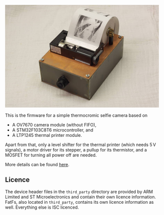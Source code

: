 ![Photo](./photo.jpg)

This is the firmware for a simple thermocromic selfie camera based on

- A OV7670 camera module (without FIFO),
- A STM32F103C8T6 microcontroller, and
- A LTP1245 thermal printer module.

Apart from that, only a level shifter for the thermal printer (which needs 5 V signals), a motor driver for its stepper, a pullup for its thermistor, and a MOSFET for turning all power off are needed.

More details can be found [here](https://25120.org/post/inverse_thermal_camera/).

## Licence

The device header files in the `third_party` directory are provided by ARM Limited and ST Microelectronics and contain their own licence information. FatFs, also located in `third_party`, contains its own licence information as well. Everything else is ISC licenced.
